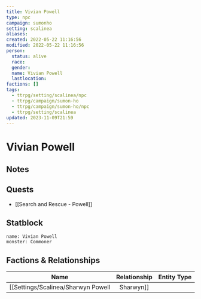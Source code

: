 ```yaml
---
title: Vivian Powell
type: npc
campaign: sumonho
setting: scalinea
aliases: 
created: 2022-05-22 11:16:56
modified: 2022-05-22 11:16:56
person:
  status: alive
  race: 
  gender: 
  name: Vivian Powell
  lastlocation: 
factions: []
tags:
  - ttrpg/setting/scalinea/npc
  - ttrpg/campaign/sumon-ho
  - ttrpg/campaign/sumon-ho/npc
  - ttrpg/setting/scalinea
updated: 2023-11-09T21:59
---
```


# Vivian Powell

## Notes


## Quests

- [[Search and Rescue - Powell]]

## Statblock

```statblock
name: Vivian Powell
monster: Commoner
```


## Factions & Relationships
| Name | Relationship | Entity Type |
| ---- |:------------:| ----------- |
| [[Settings/Scalinea/Sharwyn Powell|Sharwyn]]     |              |             |

